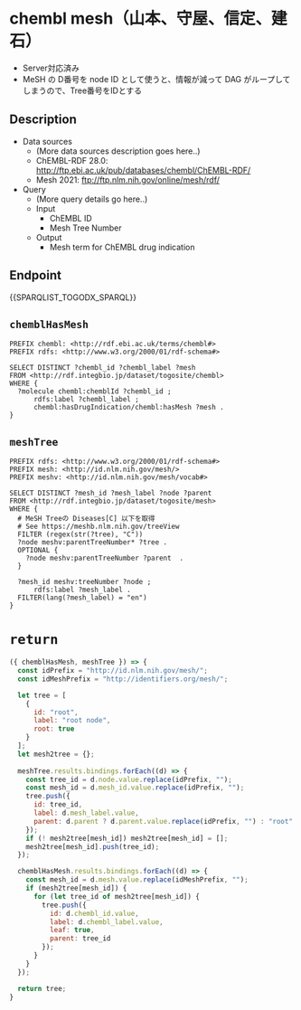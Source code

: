 # chembl mesh（山本、守屋、信定、建石）
* Server対応済み
* MeSH の D番号を node ID として使うと、情報が減って DAG がループしてしまうので、Tree番号をIDとする

## Description

- Data sources
    - (More data sources description goes here..)
    - ChEMBL-RDF 28.0: http://ftp.ebi.ac.uk/pub/databases/chembl/ChEMBL-RDF/
    - Mesh 2021: ftp://ftp.nlm.nih.gov/online/mesh/rdf/
- Query
    - (More query details go here..)
    -  Input
        - ChEMBL ID
        - Mesh Tree Number
    - Output
        - Mesh term for ChEMBL drug indication

## Endpoint

{{SPARQLIST_TOGODX_SPARQL}}

## `chemblHasMesh`
```sparql
PREFIX chembl: <http://rdf.ebi.ac.uk/terms/chembl#> 
PREFIX rdfs: <http://www.w3.org/2000/01/rdf-schema#>

SELECT DISTINCT ?chembl_id ?chembl_label ?mesh
FROM <http://rdf.integbio.jp/dataset/togosite/chembl>
WHERE {
  ?molecule chembl:chemblId ?chembl_id ;
      rdfs:label ?chembl_label ;
      chembl:hasDrugIndication/chembl:hasMesh ?mesh .
}
```

## `meshTree`
```sparql
PREFIX rdfs: <http://www.w3.org/2000/01/rdf-schema#>
PREFIX mesh: <http://id.nlm.nih.gov/mesh/>
PREFIX meshv: <http://id.nlm.nih.gov/mesh/vocab#>

SELECT DISTINCT ?mesh_id ?mesh_label ?node ?parent
FROM <http://rdf.integbio.jp/dataset/togosite/mesh>
WHERE {
  # MeSH Treeの Diseases[C] 以下を取得
  # See https://meshb.nlm.nih.gov/treeView
  FILTER (regex(str(?tree), "C"))
  ?node meshv:parentTreeNumber* ?tree .
  OPTIONAL {
    ?node meshv:parentTreeNumber ?parent  .
  }

  ?mesh_id meshv:treeNumber ?node ;
      rdfs:label ?mesh_label .
  FILTER(lang(?mesh_label) = "en")
}
```

# `return`
```javascript
({ chemblHasMesh, meshTree }) => {
  const idPrefix = "http://id.nlm.nih.gov/mesh/";
  const idMeshPrefix = "http://identifiers.org/mesh/";

  let tree = [
    {
      id: "root",
      label: "root node",
      root: true
    }
  ];
  let mesh2tree = {};
  
  meshTree.results.bindings.forEach((d) => {
    const tree_id = d.node.value.replace(idPrefix, "");
    const mesh_id = d.mesh_id.value.replace(idPrefix, "");
    tree.push({
      id: tree_id,
      label: d.mesh_label.value,
      parent: d.parent ? d.parent.value.replace(idPrefix, "") : "root"
    }); 
    if (! mesh2tree[mesh_id]) mesh2tree[mesh_id] = [];
    mesh2tree[mesh_id].push(tree_id);
  });

  chemblHasMesh.results.bindings.forEach((d) => {
    const mesh_id = d.mesh.value.replace(idMeshPrefix, "");
    if (mesh2tree[mesh_id]) {
      for (let tree_id of mesh2tree[mesh_id]) {
        tree.push({
          id: d.chembl_id.value,
          label: d.chembl_label.value,
          leaf: true,
          parent: tree_id
        });
      }
    }
  });

  return tree;
}
```

